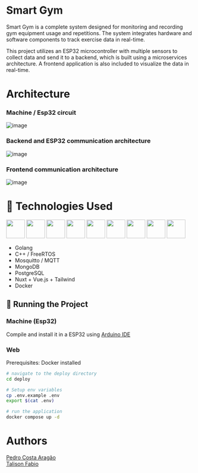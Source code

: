 # Smart Gym
Smart Gym is a complete system designed for monitoring and recording gym equipment usage and repetitions. The system integrates hardware and software components to track exercise data in real-time.

This project utilizes an ESP32 microcontroller with multiple sensors to collect data and send it to a backend, which is built using a microservices architecture. A frontend application is also included to visualize the data in real-time.

# Architecture

### Machine / Esp32 circuit
![image](https://github.com/user-attachments/assets/5ba729d1-7f38-4fbe-b03e-3ff90ea889ed)

### Backend and ESP32 communication architecture
![image](https://github.com/user-attachments/assets/9bed1ee2-f3f3-40d5-a74b-783d84c67ed9)


### Frontend communication architecture
![image](https://github.com/user-attachments/assets/77236f1b-4bed-4a02-87af-a3600e0df5ec)




# :wrench: Technologies Used

<p>
<img height="50px" src="https://cdn.jsdelivr.net/gh/devicons/devicon@latest/icons/go/go-original.svg" />
<img height="50px" src="https://cdn.jsdelivr.net/gh/devicons/devicon@latest/icons/cplusplus/cplusplus-original.svg" />
<img height="50px" src="https://raw.githubusercontent.com/eclipse-mosquitto/mosquitto/c85313dbde34883a150a897533d6ea5357fe3c00/logo/mosquitto-text-below.svg" />
<img height="50px" src="https://cdn.jsdelivr.net/gh/devicons/devicon@latest/icons/mongodb/mongodb-original-wordmark.svg" />
<img height="50px" src="https://cdn.jsdelivr.net/gh/devicons/devicon@latest/icons/postgresql/postgresql-original.svg" />
<img height="50px" src="https://cdn.jsdelivr.net/gh/devicons/devicon@latest/icons/nuxtjs/nuxtjs-original.svg" />
<img height="50px" src="https://cdn.jsdelivr.net/gh/devicons/devicon@latest/icons/vuejs/vuejs-original.svg" />
<img height="50px" src="https://cdn.jsdelivr.net/gh/devicons/devicon@latest/icons/tailwindcss/tailwindcss-original.svg" />
<img height="50px" src="https://cdn.jsdelivr.net/gh/devicons/devicon@latest/icons/docker/docker-plain.svg" />
</p>
          
* Golang
* C++ / FreeRTOS
* Mosquitto / MQTT
* MongoDB
* PostgreSQL
* Nuxt + Vue.js + Tailwind
* Docker

## :rocket: Running the Project

### Machine (Esp32)
Compile and install it in a ESP32 using [Arduino IDE](https://www.arduino.cc/en/software)

### Web
Prerequisites: Docker installed

```bash
# navigate to the deploy directory
cd deploy

# Setup env variables
cp .env.example .env
export $(cat .env)

# run the application
docker compose up -d
```

# Authors
<a href="https://github.com/opedro-c">Pedro Costa Aragão</a><br>
<a href="https://github.com/talis-fb">Talison Fabio</a><br>
